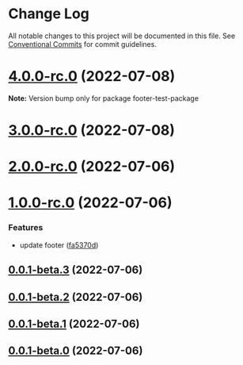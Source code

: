 # Change Log

All notable changes to this project will be documented in this file.
See [Conventional Commits](https://conventionalcommits.org) for commit guidelines.

# [4.0.0-rc.0](https://github.com/matthewgallo/releases-test/compare/v3.0.0-rc.0...v4.0.0-rc.0) (2022-07-08)

**Note:** Version bump only for package footer-test-package





# [3.0.0-rc.0](https://github.com/matthewgallo/releases-test/compare/v1.0.4...v3.0.0-rc.0) (2022-07-08)



# [2.0.0-rc.0](https://github.com/matthewgallo/releases-test/compare/v1.0.0-rc.0...v2.0.0-rc.0) (2022-07-06)



# [1.0.0-rc.0](https://github.com/matthewgallo/releases-test/compare/v0.0.1-beta.4...v1.0.0-rc.0) (2022-07-06)


### Features

* update footer ([fa5370d](https://github.com/matthewgallo/releases-test/commit/fa5370d75ace199bfa58582ab488f9fd17cf2014))



## [0.0.1-beta.3](https://github.com/matthewgallo/releases-test/compare/v0.0.1-beta.2...v0.0.1-beta.3) (2022-07-06)



## [0.0.1-beta.2](https://github.com/matthewgallo/releases-test/compare/v0.0.1-beta.1...v0.0.1-beta.2) (2022-07-06)



## [0.0.1-beta.1](https://github.com/matthewgallo/releases-test/compare/v0.0.1-beta.0...v0.0.1-beta.1) (2022-07-06)



## [0.0.1-beta.0](https://github.com/matthewgallo/releases-test/compare/v0.0.3...v0.0.1-beta.0) (2022-07-06)
